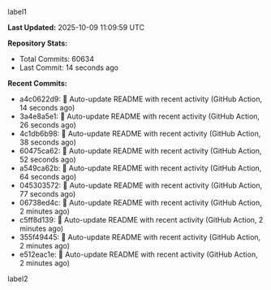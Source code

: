 
label1 
<!-- ACTIVITY_START -->
**Last Updated:** 2025-10-09 11:09:59 UTC

**Repository Stats:**
- Total Commits: 60634
- Last Commit: 14 seconds ago

**Recent Commits:**
- a4c0622d9: 🤖 Auto-update README with recent activity (GitHub Action, 14 seconds ago)
- 3a4e8a5e1: 🤖 Auto-update README with recent activity (GitHub Action, 26 seconds ago)
- 4c1db6b98: 🤖 Auto-update README with recent activity (GitHub Action, 38 seconds ago)
- 60475ca62: 🤖 Auto-update README with recent activity (GitHub Action, 52 seconds ago)
- a549ca62b: 🤖 Auto-update README with recent activity (GitHub Action, 64 seconds ago)
- 045303572: 🤖 Auto-update README with recent activity (GitHub Action, 77 seconds ago)
- 06738ed4c: 🤖 Auto-update README with recent activity (GitHub Action, 2 minutes ago)
- c5ff8d139: 🤖 Auto-update README with recent activity (GitHub Action, 2 minutes ago)
- 355f49445: 🤖 Auto-update README with recent activity (GitHub Action, 2 minutes ago)
- e512eac1e: 🤖 Auto-update README with recent activity (GitHub Action, 2 minutes ago)
<!-- ACTIVITY_END -->

label2
